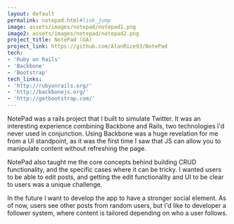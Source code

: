 ```yaml
---
layout: default
permalink: notepad.html#link_jump
image: assets/images/notepad/notepad1.png
image2: assets/images/notepad/notepad2.png
project_title: NotePad (GA)
project_link: https://github.com/AlanRice93/NotePad
tech:
- 'Ruby on Rails'
- 'Backbone'
- 'Bootstrap'
tech_links:
- 'http://rubyonrails.org/'
- 'http://backbonejs.org/'
- 'http://getbootstrap.com/'
---
```


NotePad was a rails project that I built to simulate Twitter. It was an interesting experience combining Backbone and Rails, two technologies I'd never used in conjunction. Using Backbone was a huge revelation for me from a UI standpoint, as it was the first time I saw that JS can allow you to manipulate content without refreshing the page.

NotePad also taught me the core concepts behind building CRUD functionality, and the specific cases where it can be tricky. I wanted users to be able to edit posts, and getting the edit functionality and UI to be clear to users was a unique challenge.

In the future I want to develop the app to have a stronger social element. As of now, users see other posts from random users, but I'd like to developer a follower system, where content is tailored depending on who a user follows.
